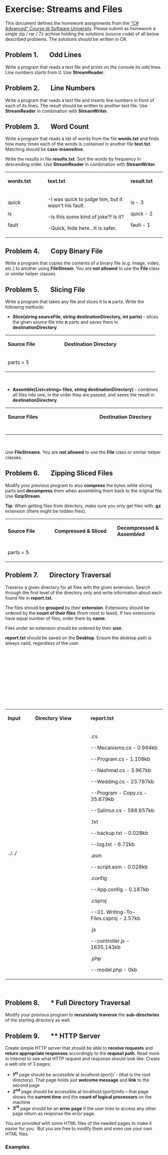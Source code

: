 <h1>Exercise: Streams and Files</h1>
<p>This document defines the homework assignments from the <a href="https://softuni.bg/trainings/1633/csharp-advanced-may-2017">"C# Advanced" Course @ Software University</a>. Please submit as homework a single zip / rar / 7z archive holding the solutions (source code) of all below described problems. The solutions should be written in C#.</p>
<h2>Problem 1.&nbsp;&nbsp;&nbsp;&nbsp;&nbsp;&nbsp; Odd Lines</h2>
<p>Write a program that reads a text file and prints on the console its odd lines. Line numbers starts from 0. Use <strong>StreamReader</strong>.</p>
<h2>Problem 2.&nbsp;&nbsp;&nbsp;&nbsp;&nbsp;&nbsp; Line Numbers</h2>
<p>Write a program that reads a text file and inserts line numbers in front of each of its lines. The result should be written to another text file. Use <strong>StreamReader</strong> in combination with <strong>StreamWriter</strong>.</p>
<h2>Problem 3.&nbsp;&nbsp;&nbsp;&nbsp;&nbsp;&nbsp; Word Count</h2>
<p>Write a program that reads a list of words from the file <strong>words.txt</strong> and finds how many times each of the words is contained in another file <strong>text.txt</strong>. Matching should be <strong>case-insensitive</strong>.</p>
<p>Write the results in file <strong>results.txt</strong>. Sort the words by frequency in descending order. Use <strong>StreamReader</strong> in combination with <strong>StreamWriter</strong>.</p>
<table>
<tbody>
<tr>
<td width="114">
<p><strong>words.txt</strong></p>
</td>
<td width="258">
<p><strong>text.txt</strong></p>
</td>
<td width="96">
<p><strong>result.txt</strong></p>
</td>
</tr>
<tr>
<td width="114">
<p>quick</p>
<p>is</p>
<p>fault</p>
</td>
<td width="258">
<p>-I was quick to judge him, but it wasn't his fault.</p>
<p>-Is this some kind of joke?! Is it?</p>
<p>-Quick, hide here&hellip;It is safer.</p>
</td>
<td width="96">
<p>is - 3</p>
<p>quick - 2</p>
<p>fault - 1</p>
</td>
</tr>
</tbody>
</table>
<h2>Problem 4.&nbsp;&nbsp;&nbsp;&nbsp;&nbsp;&nbsp; Copy Binary File</h2>
<p>Write a program that copies the contents of a binary file (e.g. image, video, etc.) to another using <strong>FileStream</strong>. You are <strong>not allowed</strong> to use the <strong>File </strong>class or similar helper classes.</p>
<h2>Problem 5.&nbsp;&nbsp;&nbsp;&nbsp;&nbsp;&nbsp; Slicing File</h2>
<p>Write a program that takes any file and slices it to <strong>n</strong> parts. Write the following methods:</p>
<ul>
<li><strong>Slice(string sourceFile, string destinationDirectory, int parts) </strong>- slices the given source file into <strong>n</strong> parts and saves them in <strong>destinationDirectory</strong>.</li>
</ul>
<table>
<tbody>
<tr>
<td width="165">
<p><strong>Source File</strong></p>
</td>
<td width="283">
<p><strong>Destination Directory</strong></p>
</td>
</tr>
<tr>
<td width="165">
<p>parts = 5</p>
</td>
<td width="283">&nbsp;</td>
</tr>
</tbody>
</table>
<p>&nbsp;</p>
<ul>
<li><strong>Assemble(List&lt;string&gt; files, string destinationDirectory) </strong>- combines all files into one, in the order they are passed, and saves the result in <strong>destinationDirectory</strong>.</li>
</ul>
<table>
<tbody>
<tr>
<td width="283">
<p><strong>Source Files</strong></p>
</td>
<td width="197">
<p><strong>Destination Directory</strong></p>
</td>
</tr>
<tr>
<td width="283">&nbsp;</td>
<td width="197">&nbsp;</td>
</tr>
</tbody>
</table>
<p>&nbsp;</p>
<p>Use <strong>FileStreams</strong>. You are <strong>not allowed</strong> to use the <strong>File</strong> class or similar helper classes.</p>
<h2>Problem 6.&nbsp;&nbsp;&nbsp;&nbsp;&nbsp;&nbsp; Zipping Sliced Files</h2>
<p>Modify your previous program to also <strong>compress</strong> the bytes while slicing parts and <strong>decompress</strong> them when assembling them back to the original file. Use <strong>GzipStream</strong>.</p>
<p><strong>Tip</strong>: When getting files from directory, make sure you only get files with <strong>.gz</strong> extension (there might be hidden files).</p>
<table>
<tbody>
<tr>
<td width="228">
<p><strong>Source File</strong></p>
</td>
<td width="289">
<p><strong>Compressed &amp; Sliced</strong></p>
</td>
<td width="162">
<p><strong>Decompressed &amp; Assembled</strong></p>
</td>
</tr>
<tr>
<td width="228">
<p>parts = 5</p>
</td>
<td width="289">&nbsp;</td>
<td width="162">&nbsp;</td>
</tr>
</tbody>
</table>
<h2>Problem 7.&nbsp;&nbsp;&nbsp;&nbsp;&nbsp;&nbsp; Directory Traversal</h2>
<p>Traverse a given directory for all files with the given extension. Search through the first level of the directory only and write information about each found file in <strong>report.txt</strong>.</p>
<p>The files should be <strong>grouped</strong> by their <strong>extension</strong>. Extensions should be ordered by the<strong> count of their files</strong> (from most to least). If two extensions have equal number of files, order them by <strong>name</strong>.</p>
<p>Files under an extension should be ordered by their <strong>size</strong>.</p>
<p><strong>report.txt</strong> should be saved on the <strong>Desktop</strong>. Ensure the desktop path is always valid, regardless of the user.</p>
<p>&nbsp;</p>
<p>&nbsp;</p>
<p>&nbsp;</p>
<p>&nbsp;</p>
<p>&nbsp;</p>
<p>&nbsp;</p>
<table>
<tbody>
<tr>
<td width="102">
<p><strong>Input</strong></p>
</td>
<td width="246">
<p><strong>Directory View</strong></p>
</td>
<td width="331">
<p><strong>report.txt</strong></p>
</td>
</tr>
<tr>
<td width="102">
<p>../../</p>
</td>
<td width="246">&nbsp;</td>
<td width="331">
<p>.cs</p>
<p>--Mecanismo.cs - 0.994kb</p>
<p>--Program.cs - 1.108kb</p>
<p>--Nashmat.cs - 3.967kb</p>
<p>--Wedding.cs - 23.787kb</p>
<p>--Program - Copy.cs - 35.679kb</p>
<p>--Salimur.cs - 588.657kb</p>
<p>.txt</p>
<p>--backup.txt - 0.028kb</p>
<p>--log.txt - 6.72kb</p>
<p>.asm</p>
<p>--script.asm - 0.028kb</p>
<p>.config</p>
<p>--App.config - 0.187kb</p>
<p>.csproj</p>
<p>--01. Writing-To-Files.csproj - 2.57kb</p>
<p>.js</p>
<p>--controller.js - 1635.143kb</p>
<p>.php</p>
<p>--model.php - 0kb</p>
</td>
</tr>
</tbody>
</table>
<p>&nbsp;</p>
<h2>Problem 8.&nbsp;&nbsp;&nbsp;&nbsp;&nbsp;&nbsp; * Full Directory Traversal</h2>
<p>Modify your previous program to <strong>recursively traverse</strong> the <strong>sub-directories</strong> of the starting directory as well.</p>
<h2>Problem 9.&nbsp;&nbsp;&nbsp;&nbsp;&nbsp;&nbsp; ** HTTP Server</h2>
<p>Create simple HTTP server that should be able to <strong>receive requests</strong> and <strong>return appropriate responses</strong> accordingly to the <strong>request path</strong>. Read more in internet to see what HTTP request and response should look like. Create a web site of 3 pages:</p>
<ul>
<li><strong>1<sup>st</sup></strong> page should be accessible at localhost:{port}/ - (that is the root directory). That page holds just <strong>welcome message</strong> and <strong>link</strong> to the second page</li>
<li><strong>2<sup>nd</sup></strong> page should be accessible at localhost:{port}/info &ndash; that page shows the <strong>current time</strong> and the <strong>count of logical processors</strong> on the machine</li>
<li><strong>3<sup>rd</sup> </strong>page should be an <strong>error page</strong> if the user tries to access any other page return as response the error page.</li>
</ul>
<p>You are provided with some HTML files of the needed pages to make it easier for you.&nbsp; But you are free to modify them and even use your own HTML files.</p>
<h3>Examples</h3>
<p>&nbsp;</p>